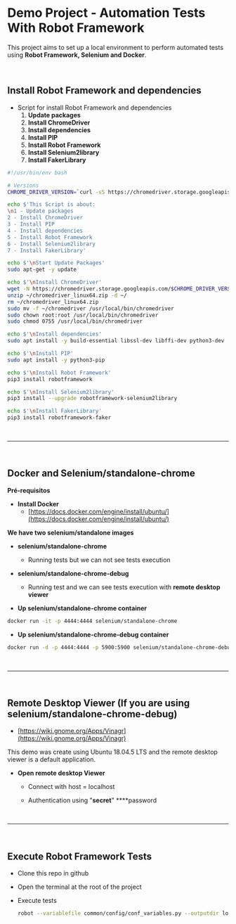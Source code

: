 # Demo Project - Automation Tests With Robot Framework

This project aims to set up a local environment to perform automated tests using **Robot Framework, Selenium and Docker**.

&nbsp;
&nbsp;
&nbsp;

##  **Install Robot Framework and dependencies**

- Script for install Robot Framework and dependencies
    1. **Update packages**
    2. **Install ChromeDriver**
    3. **Install dependencies**
    4. **Install PIP**
    5. **Install Robot Framework**
    6. **Install Selenium2library**
    7. **Install FakerLibrary**
    

```bash
#!/usr/bin/env bash

# Versions
CHROME_DRIVER_VERSION=`curl -sS https://chromedriver.storage.googleapis.com/LATEST_RELEASE`

echo $'This Script is about:
\n1 - Update packages
2 - Install ChromeDriver
3 - Install PIP
4 - Install dependencies
5 - Install Robot Framework
6 - Install Selenium2library
7 - Install FakerLibrary'

echo $'\nStart Update Packages'
sudo apt-get -y update

echo $'\nInstall ChromeDriver'
wget -N https://chromedriver.storage.googleapis.com/$CHROME_DRIVER_VERSION/chromedriver_linux64.zip -P ~/
unzip ~/chromedriver_linux64.zip -d ~/
rm ~/chromedriver_linux64.zip
sudo mv -f ~/chromedriver /usr/local/bin/chromedriver
sudo chown root:root /usr/local/bin/chromedriver
sudo chmod 0755 /usr/local/bin/chromedriver

echo $'\nInstall dependencies'
sudo apt install -y build-essential libssl-dev libffi-dev python3-dev

echo $'\nInstall PIP'
sudo apt install -y python3-pip

echo $'\nInstall Robot Framework'
pip3 install robotframework

echo $'\nInstall Selenium2library'
pip3 install --upgrade robotframework-selenium2library

echo $'\nInstall FakerLibrary'
pip3 install robotframework-faker
```
    

&nbsp;
&nbsp;
&nbsp;

-----

&nbsp;
&nbsp;

##  **Docker and Selenium/standalone-chrome**

**Pré-requisitos**

- **Install Docker**
    - [https://docs.docker.com/engine/install/ubuntu/](https://docs.docker.com/engine/install/ubuntu/)

**We have two selenium/standalone images**

- **selenium/standalone-chrome**
    - Running tests but we can not see tests execution
- **selenium/standalone-chrome-debug**
    - Running test and we can see tests execution with **remote  desktop viewer**

- **Up selenium/standalone-chrome container**

```bash
docker run -it -p 4444:4444 selenium/standalone-chrome
```

- **Up selenium/standalone-chrome-debug container**

```bash
docker run -d -p 4444:4444 -p 5900:5900 selenium/standalone-chrome-debug
```
&nbsp;
&nbsp;
&nbsp;

-----

&nbsp;
&nbsp;

##  Remote Desktop Viewer (If you are using **selenium/standalone-chrome-debug)**

- [https://wiki.gnome.org/Apps/Vinagr](https://wiki.gnome.org/Apps/Vinagr)

This demo was create using Ubuntu 18.04.5 LTS and the remote desktop viewer is a default application.

- **Open remote desktop Viewer**
    - Connect with host = localhost

    - Authentication using "**secret**" ****password
        
&nbsp;
&nbsp;
&nbsp;

---

&nbsp;
&nbsp;

##  Execute Robot Framework Tests

- Clone this repo in github
- Open the terminal at the root of the project
- Execute tests

    ```bash
    robot --variablefile common/config/conf_variables.py --outputdir logs  tests/
    ```
